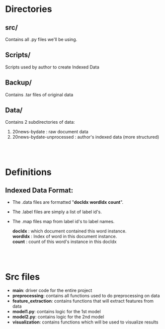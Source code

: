 # Directories
## src/
Contains all .py files we'll be using.

## Scripts/
Scripts used by author to create Indexed Data

## Backup/
Contains .tar files of original data

## Data/
Contains 2 subdirectories of data: 
 1. 20news-bydate : raw document data
 1. 20news-bydate-unprocessed : author's indexed data (more structured)


<br><br>

# Definitions 
## Indexed Data Format: 
- The .data files are formatted "**docIdx** **wordIdx** **count**".
- The .label files are simply a list of label id's.
- The .map files map from label id's to label names.

    **docIdx** : which document contained this word instance.<br>
    **wordIdx** : Index of word in this document instance.<br>
    **count** : count of this word's instance in this docIdx<br>

<br><br>

# Src files
- **main**: driver code for the entire project
- **preprocessing**: contains all functions used to do preprocessing on data
- **feature_extraction**: contains functions that will extract features from data
- **model1.py**: contains logic for the 1st model
- **model2.py**: contains logic for the 2nd model
- **visualization**: contains functions which will be used to visualize results
